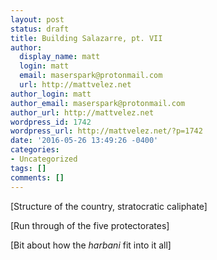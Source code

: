 ```yaml
---
layout: post
status: draft
title: Building Salazarre, pt. VII
author:
  display_name: matt
  login: matt
  email: maserspark@protonmail.com
  url: http://mattvelez.net
author_login: matt
author_email: maserspark@protonmail.com
author_url: http://mattvelez.net
wordpress_id: 1742
wordpress_url: http://mattvelez.net/?p=1742
date: '2016-05-26 13:49:26 -0400'
categories:
- Uncategorized
tags: []
comments: []
---
```

<p>[Structure of the country, stratocratic caliphate]</p>
<p>[Run through of the five protectorates]</p>
<p>[Bit about how the <em>harbani</em> fit into it all]</p>
